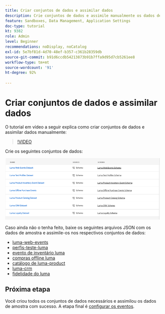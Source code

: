 ```yaml
---
title: Criar conjuntos de dados e assimilar dados
description: Crie conjuntos de dados e assimile manualmente os dados de amostra.
feature: Sandboxes, Data Management, Application Settings
doc-type: tutorial
kt: 9382
role: Admin
level: Beginner
recommendations: noDisplay, noCatalog
exl-id: 5e7bf81d-4d70-48ef-b357-c361b28359db
source-git-commit: b91d6ccdb54213873b91b7ffa9d95d7cb5261ee8
workflow-type: tm+mt
source-wordcount: '91'
ht-degree: 92%

---
```


# Criar conjuntos de dados e assimilar dados

O tutorial em vídeo a seguir explica como criar conjuntos de dados e assimilar dados manualmente:

>[!VIDEO](https://video.tv.adobe.com/v/334293?quality=12)

Crie os seguintes conjuntos de dados:

![Criar conjuntos de dados](/help/tutorial-configure-a-training-sandbox/assets/datasets.png)

Caso ainda não o tenha feito, baixe os seguintes arquivos JSON com os dados de amostra e assimile-os nos respectivos conjuntos de dados:

* [luma-web-events](/help/tutorial-configure-a-training-sandbox/assets/luma-data/luma-web-events.json)
* [perfis-teste-luma](/help/tutorial-configure-a-training-sandbox/assets/luma-data/luma-test-profiles.json)
* [evento de inventário luma](/help/tutorial-configure-a-training-sandbox/assets/luma-data/luma-inventory-events.json)
* [compras offline luma](/help/tutorial-configure-a-training-sandbox/assets/luma-data/luma-offline-purchases.json)
* [catálogo de luma-product](/help/tutorial-configure-a-training-sandbox/assets/luma-data/luma-product-catalog.json)
* [luma-crm](/help/tutorial-configure-a-training-sandbox/assets/luma-data/luma-crm.json)
* [fidelidade do luma](/help/tutorial-configure-a-training-sandbox/assets/luma-data/luma-loyalty.json)


## Próxima etapa

Você criou todos os conjuntos de dados necessários e assimilou os dados de amostra com sucesso. A etapa final é [configurar os eventos](/help/tutorial-configure-a-training-sandbox/configure-events.md).
